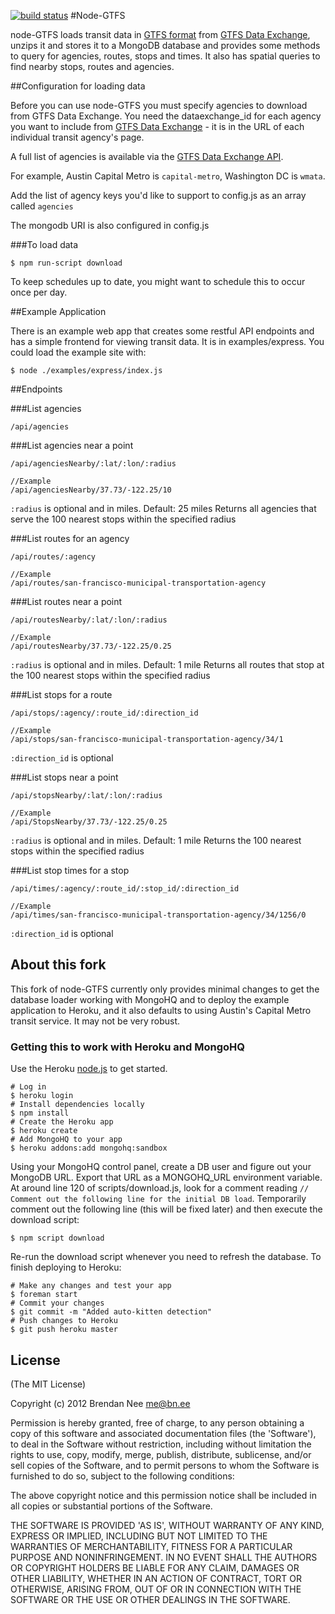 [![build status](https://secure.travis-ci.org/brendannee/node-gtfs.png)](http://travis-ci.org/brendannee/node-gtfs)
#Node-GTFS

node-GTFS loads transit data in [GTFS format](https://developers.google.com/transit/) from [GTFS Data Exchange](http://www.gtfs-data-exchange.com/), unzips it and stores it to a MongoDB database and provides some methods to query for agencies, routes, stops and times.  It also has spatial queries to find nearby stops, routes and agencies.

##Configuration for loading data

Before you can use node-GTFS you must specify agencies to download from GTFS Data Exchange. You need the dataexchange_id for each agency you want to include from [GTFS Data Exchange](http://www.gtfs-data-exchange.com/) - it is in the URL of each individual transit agency's page.

A full list of agencies is available via the [GTFS Data Exchange API](http://www.gtfs-data-exchange.com/api/agencies).

For example, Austin Capital Metro is `capital-metro`, Washington DC is `wmata`.

Add the list of agency keys you'd like to support to config.js as an array called `agencies`

The mongodb URI is also configured in config.js

###To load data

    $ npm run-script download

To keep schedules up to date, you might want to schedule this to occur once per day.

##Example Application

There is an example web app that creates some restful API endpoints and has a simple frontend for viewing transit data.  It is in examples/express.  You could load the example site with:

    $ node ./examples/express/index.js

##Endpoints

###List agencies

    /api/agencies

###List agencies near a point

    /api/agenciesNearby/:lat/:lon/:radius
    
    //Example
    /api/agenciesNearby/37.73/-122.25/10
`:radius` is optional and in miles.  Default: 25 miles
Returns all agencies that serve the 100 nearest stops within the specified radius

###List routes for an agency

    /api/routes/:agency
    
    //Example
    /api/routes/san-francisco-municipal-transportation-agency

###List routes near a point

    /api/routesNearby/:lat/:lon/:radius
    
    //Example
    /api/routesNearby/37.73/-122.25/0.25
`:radius` is optional and in miles.  Default: 1 mile
Returns all routes that stop at the 100 nearest stops within the specified radius

###List stops for a route

    /api/stops/:agency/:route_id/:direction_id
    
    //Example
    /api/stops/san-francisco-municipal-transportation-agency/34/1
`:direction_id` is optional

###List stops near a point

    /api/stopsNearby/:lat/:lon/:radius
    
    //Example
    /api/StopsNearby/37.73/-122.25/0.25
`:radius` is optional and in miles.  Default: 1 mile
Returns the 100 nearest stops within the specified radius

###List stop times for a stop

    /api/times/:agency/:route_id/:stop_id/:direction_id
    
    //Example
    /api/times/san-francisco-municipal-transportation-agency/34/1256/0
`:direction_id` is optional


## About this fork

This fork of node-GTFS currently only provides minimal changes to get the database loader working with MongoHQ and to deploy the example application to Heroku, and it also defaults to using Austin's Capital Metro transit service. It may not be very robust.

### Getting this to work with Heroku and MongoHQ

Use the Heroku [node.js](instructions|https://devcenter.heroku.com/articles/nodejs) to get started.

    # Log in
    $ heroku login
    # Install dependencies locally
    $ npm install
    # Create the Heroku app
    $ heroku create
    # Add MongoHQ to your app
    $ heroku addons:add mongohq:sandbox
    
Using your MongoHQ control panel, create a DB user and figure out your MongoDB URL. Export that URL as a MONGOHQ_URL environment variable. At around line 120 of scripts/download.js, look for a comment reading `// Comment out the following line for the initial DB load`. Temporarily comment out the following line (this will be fixed later) and then execute the download script:

    $ npm script download

Re-run the download script whenever you need to refresh the database.
To finish deploying to Heroku:

    # Make any changes and test your app
    $ foreman start
    # Commit your changes
    $ git commit -m "Added auto-kitten detection"
    # Push changes to Heroku
    $ git push heroku master

## License

(The MIT License)

Copyright (c) 2012 Brendan Nee <me@bn.ee>

Permission is hereby granted, free of charge, to any person obtaining a copy of this software and associated documentation files (the 'Software'), to deal in the Software without restriction, including without limitation the rights to use, copy, modify, merge, publish, distribute, sublicense, and/or sell copies of the Software, and to permit persons to whom the Software is furnished to do so, subject to the following conditions:

The above copyright notice and this permission notice shall be included in all copies or substantial portions of the Software.

THE SOFTWARE IS PROVIDED 'AS IS', WITHOUT WARRANTY OF ANY KIND, EXPRESS OR IMPLIED, INCLUDING BUT NOT LIMITED TO THE WARRANTIES OF MERCHANTABILITY, FITNESS FOR A PARTICULAR PURPOSE AND NONINFRINGEMENT. IN NO EVENT SHALL THE AUTHORS OR COPYRIGHT HOLDERS BE LIABLE FOR ANY CLAIM, DAMAGES OR OTHER LIABILITY, WHETHER IN AN ACTION OF CONTRACT, TORT OR OTHERWISE, ARISING FROM, OUT OF OR IN CONNECTION WITH THE SOFTWARE OR THE USE OR OTHER DEALINGS IN THE SOFTWARE.
